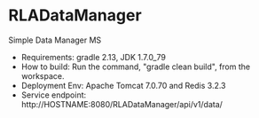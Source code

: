 # RLADataManager
Simple Data Manager MS
- Requirements: gradle 2.13, JDK 1.7.0_79
- How to build: Run the command, "gradle clean build", from the workspace.
- Deployment Env: Apache Tomcat 7.0.70 and Redis 3.2.3
- Service endpoint: http://HOSTNAME:8080/RLADataManager/api/v1/data/
